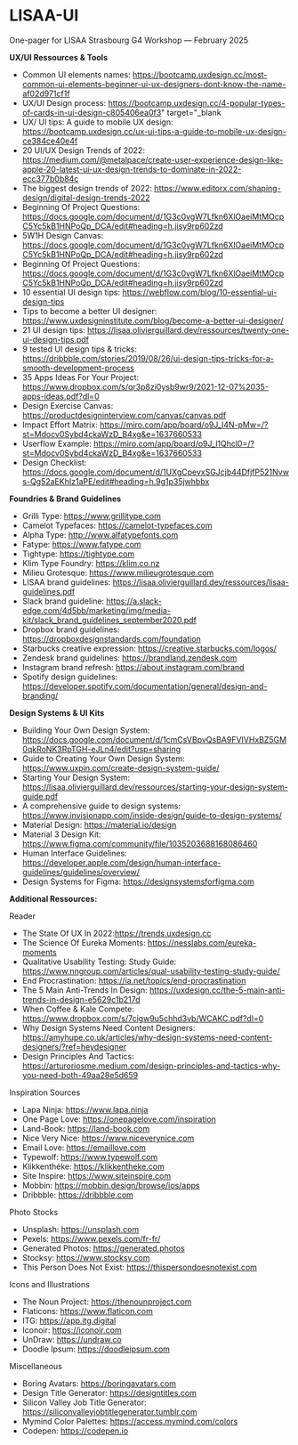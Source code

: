 # LISAA-UI
One-pager for LISAA Strasbourg G4 Workshop — February 2025


**UX/UI Ressources & Tools**
- Common UI elements names: https://bootcamp.uxdesign.cc/most-common-ui-elements-beginner-ui-ux-designers-dont-know-the-name-af02d971cf1f
- UX/UI Design process: https://bootcamp.uxdesign.cc/4-popular-types-of-cards-in-ui-design-c805406ea0f3" target="_blank
- UX/ UI tips: A guide to mobile UX design: https://bootcamp.uxdesign.cc/ux-ui-tips-a-guide-to-mobile-ux-design-ce384ce40e4f
- 20 UI/UX Design Trends of 2022: https://medium.com/@metalpace/create-user-experience-design-like-apple-20-latest-ui-ux-design-trends-to-dominate-in-2022-ecc377b0b84c
- The biggest design trends of 2022: https://www.editorx.com/shaping-design/digital-design-trends-2022
- Beginning Of Project Questions: https://docs.google.com/document/d/1G3c0vgW7Lfkn6XlOaeiMtMOcpC5Yc5kB1HNPoQp_DCA/edit#heading=h.jisy9rp602zd
- 5W1H Design Canvas: https://docs.google.com/document/d/1G3c0vgW7Lfkn6XlOaeiMtMOcpC5Yc5kB1HNPoQp_DCA/edit#heading=h.jisy9rp602zd
- Beginning Of Project Questions: https://docs.google.com/document/d/1G3c0vgW7Lfkn6XlOaeiMtMOcpC5Yc5kB1HNPoQp_DCA/edit#heading=h.jisy9rp602zd
- 10 essential UI design tips: https://webflow.com/blog/10-essential-ui-design-tips 
- Tips to become a better UI designer: https://www.uxdesigninstitute.com/blog/become-a-better-ui-designer/
- 21 UI design tips: https://lisaa.olivierguillard.dev/ressources/twenty-one-ui-design-tips.pdf
- 9 tested UI design tips & tricks: https://dribbble.com/stories/2019/08/26/ui-design-tips-tricks-for-a-smooth-development-process
- 35 Apps Ideas For Your Project: https://www.dropbox.com/s/qr3p8zi0ysb9wr9/2021-12-07%2035-apps-ideas.pdf?dl=0
- Design Exercise Canvas: https://productdesigninterview.com/canvas/canvas.pdf
- Impact Effort Matrix: https://miro.com/app/board/o9J_l4N-pMw=/?st=Mdocv0Sybd4ckaWzD_B4xg&e=1637660533
- Userflow Example: https://miro.com/app/board/o9J_l1Qhcl0=/?st=Mdocv0Sybd4ckaWzD_B4xg&e=1637660533
- Design Checklist: https://docs.google.com/document/d/1UXgCpevxSGJcjb44DfjfP521Nvws-Qg52aEKhIz1aPE/edit#heading=h.9g1p35jwhbbx

**Foundries & Brand Guidelines**
- Grilli Type: https://www.grillitype.com
- Camelot Typefaces: https://camelot-typefaces.com
- Alpha Type: http://www.alfatypefonts.com
- Fatype: https://www.fatype.com
- Tightype: https://tightype.com
- Klim Type Foundry: https://klim.co.nz
- Milieu Grotesque: https://www.milieugrotesque.com
- LISAA brand guidelines: https://lisaa.olivierguillard.dev/ressources/lisaa-guidelines.pdf
- Slack brand guideline: https://a.slack-edge.com/4d5bb/marketing/img/media-kit/slack_brand_guidelines_september2020.pdf
- Dropbox brand guidelines: https://dropboxdesignstandards.com/foundation
- Starbucks creative expression: https://creative.starbucks.com/logos/
- Zendesk brand guidelines: https://brandland.zendesk.com
- Instagram brand refresh: https://about.instagram.com/brand
- Spotify design guidelines: https://developer.spotify.com/documentation/general/design-and-branding/


**Design Systems & UI Kits**
- Building Your Own Design System: https://docs.google.com/document/d/1cmCsVBpvQsBA9FVIVHxBZ5GM0qkRoNK3RpTGH-eJLn4/edit?usp=sharing
- Guide to Creating Your Own Design System: https://www.uxpin.com/create-design-system-guide/
- Starting Your Design System: https://lisaa.olivierguillard.dev/ressources/starting-your-design-system-guide.pdf
- A comprehensive guide to design systems: https://www.invisionapp.com/inside-design/guide-to-design-systems/
- Material Design: https://material.io/design
- Material 3 Design Kit: https://www.figma.com/community/file/1035203688168086460
- Human Interface Guidelines: https://developer.apple.com/design/human-interface-guidelines/guidelines/overview/
- Design Systems for Figma: https://designsystemsforfigma.com

**Additional Ressources:**

Reader

- The State Of UX In 2022:https://trends.uxdesign.cc
- The Science Of Eureka Moments: https://nesslabs.com/eureka-moments 
- Qualitative Usability Testing: Study Guide: https://www.nngroup.com/articles/qual-usability-testing-study-guide/
- End Procrastination: https://ia.net/topics/end-procrastination
- The 5 Main Anti-Trends In Design: https://uxdesign.cc/the-5-main-anti-trends-in-design-e5629c1b217d
- When Coffee & Kale Compete: https://www.dropbox.com/s/7cigw9u5chhd3vb/WCAKC.pdf?dl=0
- Why Design Systems Need Content Designers: https://amyhupe.co.uk/articles/why-design-systems-need-content-designers/?ref=heydesigner
- Design Principles And Tactics: https://arturoriosme.medium.com/design-principles-and-tactics-why-you-need-both-49aa28e5d659 

Inspiration Sources

- Lapa Ninja: https://www.lapa.ninja
- One Page Love: https://onepagelove.com/inspiration
- Land-Book: https://land-book.com
- Nice Very Nice: https://www.niceverynice.com
- Email Love: https://emaillove.com
- Typewolf: https://www.typewolf.com
- Klikkenthéke: https://klikkentheke.com
- Site Inspire: https://www.siteinspire.com
- Mobbin: https://mobbin.design/browse/ios/apps
- Dribbble: https://dribbble.com

Photo Stocks

- Unsplash: https://unsplash.com
- Pexels: https://www.pexels.com/fr-fr/
- Generated Photos: https://generated.photos
- Stocksy: https://www.stocksy.com
- This Person Does Not Exist: https://thispersondoesnotexist.com

Icons and Illustrations

- The Noun Project: https://thenounproject.com
- Flaticons: https://www.flaticon.com 
- ITG: https://app.itg.digital
- Iconoir: https://iconoir.com
- UnDraw: https://undraw.co
- Doodle Ipsum: https://doodleipsum.com

Miscellaneous

- Boring Avatars: https://boringavatars.com
- Design Title Generator: https://designtitles.com
- Silicon Valley Job Title Generator: https://siliconvalleyjobtitlegenerator.tumblr.com
- Mymind Color Palettes: https://access.mymind.com/colors
- Codepen: https://codepen.io
